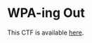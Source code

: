 # WPA-ing Out

This CTF is available [here](https://play.picoctf.org/practice/challenge/237?category=4&page=1&solved=1).
